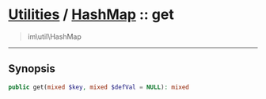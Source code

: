 # [Utilities](util.md) / [HashMap](util-HashMap.md) :: get
 > im\util\HashMap
____

## Synopsis
```php
public get(mixed $key, mixed $defVal = NULL): mixed
```
